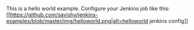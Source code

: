 This is a hello world example. Configure your Jenkins job like this:
[[https://github.com/savishy/jenkins-examples/blob/master/img/helloworld.png|alt=helloworld jenkins config]]
